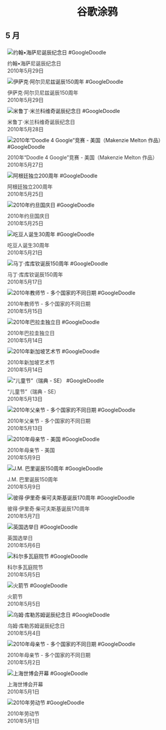 
<h1 align="center"> 谷歌涂鸦 </h1>




## 5 月

<div class="image">


<img src="https://lh3.googleusercontent.com/Qph2mgl11ZlGNYIfzW-Q4-ewD7t1qQjs6W-XrC9zy3BA7JqY0OE27BkGyX9K60InGGrKAV7d0TDUc66EdaAiYTqGBPACUYzEKBIeTvkf=s660" alt="约翰•海萨尼诞辰纪念日 #GoogleDoodle" style="margin: 5px"/>
<div class="info" style="font-size: 14px; color:#333333; margin:5px"><div class="title">约翰•海萨尼诞辰纪念日</div><div class="date">2010年5月29日</div></div>

<img src="https://lh3.googleusercontent.com/cgAKSrmOFlYN9MKnSWujGoPD1yvJFjv40r3mDaT-WADOWYMCSYOF0CKfAIQJ1AoGAiyVDEbFqHYc48GWIGOdrgUedyy5JyoXDrZYFtw4=s660" alt="伊萨克·阿尔贝尼兹诞辰150周年 #GoogleDoodle" style="margin: 5px"/>
<div class="info" style="font-size: 14px; color:#333333; margin:5px"><div class="title">伊萨克·阿尔贝尼兹诞辰150周年</div><div class="date">2010年5月29日</div></div>

<img src="https://lh3.googleusercontent.com/gr3iiMvuQKzxtNfvhxthSlcIE1ZMtlkcjeIK6EW5-eF3SReXoIfsooiGA8QPYXarS8bw-USLXe5SFhnfa96T4gCT4Khc_PHEvApODZI=s660" alt="米鲁丁·米兰科维奇诞辰纪念日 #GoogleDoodle" style="margin: 5px"/>
<div class="info" style="font-size: 14px; color:#333333; margin:5px"><div class="title">米鲁丁·米兰科维奇诞辰纪念日</div><div class="date">2010年5月28日</div></div>

<img src="https://lh3.googleusercontent.com/QAnRhkog0L5NC4n62pTrISR-Y9zrTTC6piMiasnFH_Hq59aNZL7Zy693MpNJQj4lorb7RmL8DdfN22zsZV5HTPwWQPRiG8WK5hAhKIMDPQ=s660" alt="2010年“Doodle 4 Google”竞赛 - 美国（Makenzie Melton 作品） #GoogleDoodle" style="margin: 5px"/>
<div class="info" style="font-size: 14px; color:#333333; margin:5px"><div class="title">2010年“Doodle 4 Google”竞赛 - 美国（Makenzie Melton 作品）</div><div class="date">2010年5月27日</div></div>

<img src="https://lh3.googleusercontent.com/UoQUkaNppz4y2Efb-2-Y2uwBm7qHFiFnU-PL0HKMaAD5kOszCc4OVTkPq-791FCM5U-kMb9pOKvc-sBpiGviqARzyqjFzNGRCwqbe0dH=s660" alt="阿根廷独立200周年 #GoogleDoodle" style="margin: 5px"/>
<div class="info" style="font-size: 14px; color:#333333; margin:5px"><div class="title">阿根廷独立200周年</div><div class="date">2010年5月25日</div></div>

<img src="https://lh3.googleusercontent.com/StQFqtHMzzO-qUbn0r5OfMybx6Yc8uGMclm_jk8L8MCBg7C7kGf5Dxbxm4SWhiSO5FpEQRi-OxU07nNUOIpNrNp4I9ylp66aBXlV42y5=s660" alt="2010年约旦国庆日 #GoogleDoodle" style="margin: 5px"/>
<div class="info" style="font-size: 14px; color:#333333; margin:5px"><div class="title">2010年约旦国庆日</div><div class="date">2010年5月25日</div></div>

<img src="https://lh3.googleusercontent.com/H8hhcUas7f9Pi4aMLTQfSTVk1wwE1d_SPYYGldXn9S8GARJis2ED4EpnIfXzfBhTP8KZM64bFnmgowpU3Ct7b7OznwcRakNOM3mB2KRr=s660" alt="吃豆人诞生30周年 #GoogleDoodle" style="margin: 5px"/>
<div class="info" style="font-size: 14px; color:#333333; margin:5px"><div class="title">吃豆人诞生30周年</div><div class="date">2010年5月21日</div></div>

<img src="https://lh3.googleusercontent.com/NKG8y5CPQyx8IWwT5vUWw0C55bvhcO1U319yTqyTxLW9v9mtgUofdKn1-qBFP_s_U_ew7bZmZvKorNH9tjduABfJHlNZ5h0fr7lGRrmz=s660" alt="马丁·库库钦诞辰150周年 #GoogleDoodle" style="margin: 5px"/>
<div class="info" style="font-size: 14px; color:#333333; margin:5px"><div class="title">马丁·库库钦诞辰150周年</div><div class="date">2010年5月17日</div></div>

<img src="https://lh3.googleusercontent.com/YJ6FGf9lmZ010kSixgIdSy0QYCUcP4jL9QEm4W5YjVeheiL3ZTtg1F0XSTI-NZP9tlhEOq7ZPYzEUkkF8YaODRtEiphT__5MF1kZWEhG=s660" alt="2010年教师节 - 多个国家的不同日期 #GoogleDoodle" style="margin: 5px"/>
<div class="info" style="font-size: 14px; color:#333333; margin:5px"><div class="title">2010年教师节 - 多个国家的不同日期</div><div class="date">2010年5月15日</div></div>

<img src="https://lh3.googleusercontent.com/kKCqLJx3tGpPx88ljFYbY911_BWSCUZ1nWM7_Q1lfxHVUap9JvL-Jo1CAfGPhrHmaWR5740mM2R8yKKO9vLKTJawkHrLfzopy-RVTQB9=s660" alt="2010年巴拉圭独立日 #GoogleDoodle" style="margin: 5px"/>
<div class="info" style="font-size: 14px; color:#333333; margin:5px"><div class="title">2010年巴拉圭独立日</div><div class="date">2010年5月14日</div></div>

<img src="https://lh3.googleusercontent.com/UhXhnhui0zLG1hD93q1ZFVE1sC2YlRhHAEPpmw58HcC0JEIRgToMvwYX8WKZ2KLHE1NaklmYjcsKG4vtScsmwM7p3AaYKdxICxgJoIX-=s660" alt="2010年新加坡艺术节 #GoogleDoodle" style="margin: 5px"/>
<div class="info" style="font-size: 14px; color:#333333; margin:5px"><div class="title">2010年新加坡艺术节</div><div class="date">2010年5月14日</div></div>

<img src="https://lh3.googleusercontent.com/vfDbWK3h-BcfYHMJl_Kn84pjTn0I8akSzg-bnDs_vSkgTb_Gv_jUyLCxu-AvKoIe1Ya8m2HkDIFc3QnEpFwDn9BQkFZTq43yTBbiYqo" alt="“儿童节”（瑞典 - SE） #GoogleDoodle" style="margin: 5px"/>
<div class="info" style="font-size: 14px; color:#333333; margin:5px"><div class="title">“儿童节”（瑞典 - SE）</div><div class="date">2010年5月13日</div></div>

<img src="https://lh3.googleusercontent.com/GqWBybCL8MLAv14fXIKuweo6SMcSi5ekNJa8G9iDbm1uOxuojytT3cEW0mkbGB4ZlAgax_vdknMktC1VLkRw3LZ1Ju3dgs1DHoa8_AU6=s660" alt="2010年父亲节 - 多个国家的不同日期 #GoogleDoodle" style="margin: 5px"/>
<div class="info" style="font-size: 14px; color:#333333; margin:5px"><div class="title">2010年父亲节 - 多个国家的不同日期</div><div class="date">2010年5月13日</div></div>

<img src="https://lh3.googleusercontent.com/h5pEYIno22FhVKum_J-rrp02IhMfratpyj38p2SvKpQLrzc2JYqpPyvsHaHuZzVdiVzMc5AWBznSDn1HZBqenzro8oysjRM1ouccd9-e_w=s660" alt="2010年母亲节 - 美国 #GoogleDoodle" style="margin: 5px"/>
<div class="info" style="font-size: 14px; color:#333333; margin:5px"><div class="title">2010年母亲节 - 美国</div><div class="date">2010年5月9日</div></div>

<img src="https://lh3.googleusercontent.com/LSoHD6THpaM5ABJAtDQQUX0f8Zl9WkEP-LixW12JopYhvOxW_-hfPPZCnlAlyrU8azM9o_BS2H_fe5aBTK2N5wQ-6G3kCkHsFsNi_N9lZA=s660" alt="J.M. 巴里诞辰150周年 #GoogleDoodle" style="margin: 5px"/>
<div class="info" style="font-size: 14px; color:#333333; margin:5px"><div class="title">J.M. 巴里诞辰150周年</div><div class="date">2010年5月9日</div></div>

<img src="https://lh3.googleusercontent.com/Wuo6bFSup5iWvnvFJcPUwgTYYTlKp4I1XvoADf5GYGrB_dJIlLyde77fpgR7gZZtz-_0KWhKvKQ0Fv9Avk087kJ0vF1pXe7RTypW6h4F=s660" alt="彼得·伊里奇·柴可夫斯基诞辰170周年 #GoogleDoodle" style="margin: 5px"/>
<div class="info" style="font-size: 14px; color:#333333; margin:5px"><div class="title">彼得·伊里奇·柴可夫斯基诞辰170周年</div><div class="date">2010年5月7日</div></div>

<img src="https://lh3.googleusercontent.com/Xj3sR_zgEQZBl-IPHhnu8BS8tqo_sPWn7d0DbTRBWGlcaRCAswM6t9X8Q-CbwzwYLR_tl_MxVtogjd0ylAGxgyRBW8i2oZEjBQye1SA=s660" alt="英国选举日 #GoogleDoodle" style="margin: 5px"/>
<div class="info" style="font-size: 14px; color:#333333; margin:5px"><div class="title">英国选举日</div><div class="date">2010年5月6日</div></div>

<img src="https://lh3.googleusercontent.com/HQ7X1SN1kI8mKYzgzO6ZvpseCFbjFbzG5RTduTMvbQRr3SXXSWZCt-vCllyNfDnb6sASbu1hj1z4tiSCbf-sZVT5M0TBSYdoOQ_NHPY=s660" alt="科尔多瓦庭院节 #GoogleDoodle" style="margin: 5px"/>
<div class="info" style="font-size: 14px; color:#333333; margin:5px"><div class="title">科尔多瓦庭院节</div><div class="date">2010年5月5日</div></div>

<img src="https://lh3.googleusercontent.com/gJa2JlYedWUpdW7a8XZ4pqs6ojoZd7roc6kPHHwYRbcf3ePA0aJ6Pe0cd8AmMLR0GNWoWvtZhihFeVKzGzVaRE5AKTIJmON1U2DPjBtq=s660" alt="火箭节 #GoogleDoodle" style="margin: 5px"/>
<div class="info" style="font-size: 14px; color:#333333; margin:5px"><div class="title">火箭节</div><div class="date">2010年5月5日</div></div>

<img src="https://lh3.googleusercontent.com/I9YTSFWzX33EOYUD4XOWKj7q2hMbv8Umogt-ny4qd3ySUpEcvytO6dBKyTWFMUJyHO3yF2d-WIsbh2jz97MBF134MdbKMve0eC18_t9_0w=s660" alt="乌姆·库勒苏姆诞辰纪念日 #GoogleDoodle" style="margin: 5px"/>
<div class="info" style="font-size: 14px; color:#333333; margin:5px"><div class="title">乌姆·库勒苏姆诞辰纪念日</div><div class="date">2010年5月4日</div></div>

<img src="https://www.google.com/logos/2010/mothersday10-hp.gif" alt="2010年母亲节 - 多个国家的不同日期 #GoogleDoodle" style="margin: 5px"/>
<div class="info" style="font-size: 14px; color:#333333; margin:5px"><div class="title">2010年母亲节 - 多个国家的不同日期</div><div class="date">2010年5月2日</div></div>

<img src="https://lh3.googleusercontent.com/PoyawqIR2G_lUXBZur2JlqIb0LDVkpmg4M3m4qromGZ5mKi1T4GNcsGw9EssrkJuG2c1R6icWSQ9gbx95FdfPB84RQAMJbFigyYg4YCkGw=s660" alt="上海世博会开幕 #GoogleDoodle" style="margin: 5px"/>
<div class="info" style="font-size: 14px; color:#333333; margin:5px"><div class="title">上海世博会开幕</div><div class="date">2010年5月1日</div></div>

<img src="https://lh3.googleusercontent.com/-mBWFvg9AYF11Dwozqe-OrvVGJ6QNzfd81fkhmj9waWziNjtrd7X7-eEQk11VZear_dZzs90-fKSnnN7IAB8iEZftvrrDBxlib1OdLP2yA=s660" alt="2010年劳动节 #GoogleDoodle" style="margin: 5px"/>
<div class="info" style="font-size: 14px; color:#333333; margin:5px"><div class="title">2010年劳动节</div><div class="date">2010年5月1日</div></div>

</div>








